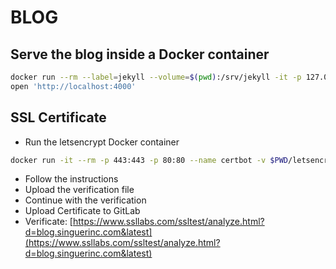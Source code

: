 # BLOG

## Serve the blog inside a Docker container

```sh
docker run --rm --label=jekyll --volume=$(pwd):/srv/jekyll -it -p 127.0.0.1:4000:4000 jekyll/jekyll jekyll s
open 'http://localhost:4000'
```

## SSL Certificate

- Run the letsencrypt Docker container

```sh
docker run -it --rm -p 443:443 -p 80:80 --name certbot -v $PWD/letsencrypt/etc/letsencrypt:/etc/letsencrypt -v $PWD/letsencrypt/var/lib/letsencrypt:/var/lib/letsencrypt quay.io/letsencrypt/letsencrypt:latest certonly -a manual --email nahuel.scotti@gmail.com -d blog.singuerinc.com
```

- Follow the instructions
- Upload the verification file
- Continue with the verification
- Upload Certificate to GitLab
- Verificate: [https://www.ssllabs.com/ssltest/analyze.html?d=blog.singuerinc.com&latest](https://www.ssllabs.com/ssltest/analyze.html?d=blog.singuerinc.com&latest)